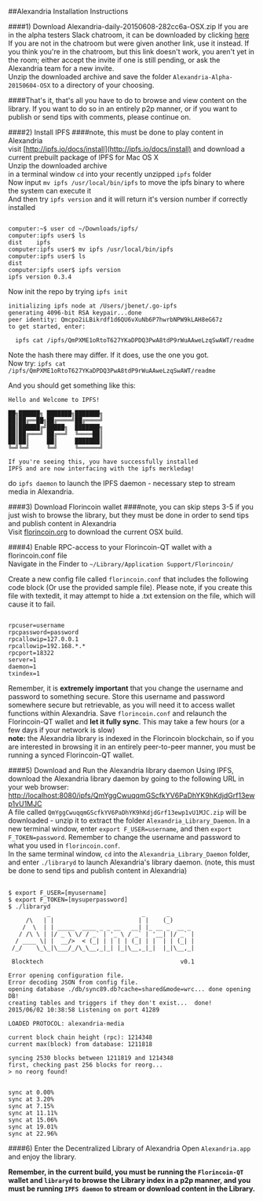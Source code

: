 ##Alexandria Installation Instructions  

####1) Download Alexandria-daily-20150608-282cc6a-OSX.zip
If you are in the alpha testers Slack chatroom, it can be downloaded by clicking [here](https://blocktech.slack.com/files/devon/F0608DCG7/alexandria-alpha-20150604-osx.zip)  
If you are not in the chatroom but were given another link, use it instead. If you think you're in the chatroom,  but this link doesn't work, you aren't yet in the room; either accept the invite if one is still pending, or ask the Alexandria team for a new invite.   
Unzip the downloaded archive and save the folder `Alexandria-Alpha-20150604-OSX` to a directory of your choosing.

####That's it, that's all you have to do to browse and view content on the library. If you want to do so in an entirely p2p manner, or if you want to publish or send tips with comments, please continue on.   


####2) Install IPFS
####note, this must be done to play content in Alexandria  
visit [http://ipfs.io/docs/install](http://ipfs.io/docs/install) and download a current prebuilt package of IPFS for Mac OS X  
Unzip the downloaded archive   
in a terminal window `cd` into your recently unzipped `ipfs` folder  
Now input `mv ipfs /usr/local/bin/ipfs` to move the ipfs binary to where the system can execute it   
And then try `ipfs version` and it will return it's version number if correctly installed  

<pre><code>
computer:~$ user cd ~/Downloads/ipfs/ 
computer:ipfs user$ ls
dist	ipfs
computer:ipfs user$ mv ipfs /usr/local/bin/ipfs
computer:ipfs user$ ls
dist
computer:ipfs user$ ipfs version
ipfs version 0.3.4
</code></pre>   
Now init the repo by trying `ipfs init`   
<pre><code>initializing ipfs node at /Users/jbenet/.go-ipfs
generating 4096-bit RSA keypair...done
peer identity: Qmcpo2iLBikrdf1d6QU6vXuNb6P7hwrbNPW9kLAH8eG67z
to get started, enter:

  ipfs cat /ipfs/QmPXME1oRtoT627YKaDPDQ3PwA8tdP9rWuAAweLzqSwAWT/readme </code></pre>   

Note the hash there may differ. If it does, use the one you got.   
Now try:
`ipfs cat /ipfs/QmPXME1oRtoT627YKaDPDQ3PwA8tdP9rWuAAweLzqSwAWT/readme`

And you should get something like this:
<pre><code>Hello and Welcome to IPFS!

██╗██████╗ ███████╗███████╗
██║██╔══██╗██╔════╝██╔════╝
██║██████╔╝█████╗  ███████╗
██║██╔═══╝ ██╔══╝  ╚════██║
██║██║     ██║     ███████║
╚═╝╚═╝     ╚═╝     ╚══════╝

If you're seeing this, you have successfully installed
IPFS and are now interfacing with the ipfs merkledag!</code></pre>
  
do `ipfs daemon` to launch the IPFS daemon - necessary step to stream media in Alexandria.   

####3) Download Florincoin wallet
####note, you can skip steps 3-5 if you just wish to browse the library, but they must be done in order to send tips and publish content in Alexandria  
Visit [florincoin.org](http://florincoin.org/) to download the current OSX build.  

####4) Enable RPC-access to your Florincoin-QT wallet with a florincoin.conf file    
Navigate in the Finder to `~/Library/Application Support/Florincoin/`  
  
Create a new config file called `florincoin.conf` that includes the following code block (Or use the provided sample file). Please note, if you create this file with textedit, it may attempt to hide a .txt extension on the file, which will cause it to fail.  
<pre><code>
rpcuser=username
rpcpassword=password
rpcallowip=127.0.0.1
rpcallowip=192.168.*.*
rpcport=18322
server=1
daemon=1
txindex=1</code></pre>

Remember, it is **extremely important** that you change the username and password to something secure. Store this username and password somewhere secure but retrievable, as you will need it to access wallet functions within Alexandria. Save `florincoin.conf` and relaunch the Florincoin-QT wallet and **let it fully sync**. This may take a few hours (or a few days if your network is slow)   
**note:** the Alexandria library is indexed in the Florincoin blockchain, so if you are interested in browsing it in an entirely peer-to-peer manner, you must be running a synced Florincoin-QT wallet.

####5) Download and Run the Alexandria library daemon
Using IPFS, download the Alexandria library daemon by going to the following URL in your web browser: [http://localhost:8080/ipfs/QmYggCwuqqmGScfkYV6PaDhYK9hKdjdGrf13ewp1vU1MJC](http://localhost:8080/ipfs/QmYggCwuqqmGScfkYV6PaDhYK9hKdjdGrf13ewp1vU1MJC)   
A file called `QmYggCwuqqmGScfkYV6PaDhYK9hKdjdGrf13ewp1vU1MJC.zip` will be downloaded - unzip it to extract the folder `Alexandria_Library_Daemon`.
In a new terminal window, enter `export F_USER=username`, and then `export F_TOKEN=password`.  Remember to change the username and password to what you used in `florincoin.conf`.  
In the same terminal window, `cd` into the `Alexandria_Library_Daemon` folder, and enter `./libraryd` to launch Alexandria's library daemon. (note, this must be done to send tips and publish content in Alexandria)

<pre> <code>
$ export F_USER=[myusername]
$ export F_TOKEN=[mysuperpassword]
$ ./libraryd
           _                          _      _
     /\   | |                        | |    (_)
    /  \  | | _____  ____ _ _ __   __| |_ __ _  __ _
   / /\ \ | |/ _ \ \/ / _` | '_ \ / _` | '__| |/ _` |
  / ____ \| |  __/>  < (_| | | | | (_| | |  | | (_| |
 /_/    \_\_|\___/_/\_\__,_|_| |_|\__,_|_|  |_|\__,_|

 Blocktech                                       v0.1

Error opening configuration file.
Error decoding JSON from config file.
opening database ./db/sync89.db?cache=shared&mode=wrc... done opening DB!
creating tables and triggers if they don't exist...  done!
2015/06/02 10:38:58 Listening on port 41289

LOADED PROTOCOL: alexandria-media

current block chain height (rpc): 1214348
current max(block) from database: 1211818

syncing 2530 blocks between 1211819 and 1214348
first, checking past 256 blocks for reorg... 
> no reorg found!


sync at 0.00%
sync at 3.20%
sync at 7.15%
sync at 11.11%
sync at 15.06%
sync at 19.01%
sync at 22.96% </code></pre>

####6) Enter the Decentralized Library of Alexandria 
Open `Alexandria.app` and enjoy the library.

**Remember, in the current build, you must be running the `Florincoin-QT` wallet and `libraryd` to browse the Library index in a p2p manner, and you must be running `IPFS daemon` to stream or download content in the Library.**
